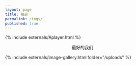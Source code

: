 ```yaml
---
layout: page
title: 相册
permalink: /imgs/
published: true
---
```


<div class="page">


{% include externals/Aplayer.html %}



<center>最好的我们</center>

{% include externals/image-gallery.html folder="/uploads" %}

</div>
